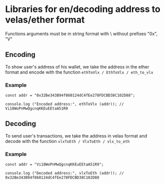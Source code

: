 # Libraries for en/decoding address to velas/ether format

Functions arguments must be in string format with \ without prefixes "0x", "V"

## Encoding
To show user's address of his wallet, we take the address in the ether format and encode with the function `ethToVlx / EthToVlx / eth_to_vlx`

### Example
```
const addr = "0x32Be343B94f860124dC4fEe278FDCBD38C102D88";

console.log ("Encoded address:", ethToVlx (addr)); // Vi18WoPnMwQgcnqKKEuEEtaA51R9
```

## Decoding
To send user's transactions, we take the address in velas format and decode with the function `vlxToEth / VlxToEth / vlx_to_eth`

### Example
```
const addr = "Vi18WoPnMwQgcnqKKEuEEtaA51R9";

console.log ("Decoded address:", vlxToEth (addr)); // 0x32Be343B94f860124dC4fEe278FDCBD38C102D88
```
